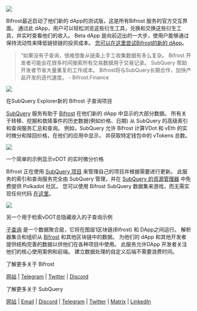 
![](https://miro.medium.com/max/1400/0*nqNosmn0y7FHOI42)

Bifrost最近启动了他们新的 dApp的测试版，这是所有Bifrost 服务的官方交互界面。 通过此 dApp，用户可以轻松浏览这些衍生工具，兑换和交换这些衍生工具，并实时查看他们的收入。 Beta dApp 是向前迈出的一大步，使用户能够通过保持流动性来降低链锁链的投资成本。 [您可以在这里尝试Bifrost的新的 dApp](https://apps.bifrost.finance/)。

> “如果没有子查询，很难想象从链条上手工收集数据有多么复杂。 Bifrost 开发者可能会花很多时间搜索所有交易数据用于交易记录。 SubQuery 帮助开发者节省大量重复的工作成本。 Bifrost将与SubQuery长期合作，加快产品开发的迭代速度。 - Bifrost.Finance


![](https://miro.medium.com/max/1400/0*_JK-h0rjef6rk1ot)

在SubQuery Explorer新的 Bifrost 子查询项目

[SubQuery](https://subquery.network/) 服务有助于 [Bifrost](https://bifrost.finance/) 在他们新的 dApp 中显示的大部分数据。 所有关于转移、挖掘和救赎事件的历史数据(例如价格、日期) 从 SubQuery 的高级索引和查询服务汇总和查询。 例如，SubQuery 允许 Bifrost 计算VDot 和 vEth 的实时微分和赎回价格，在他们的应用中显示， 并获取特定钱包中的 vTokens 总数。

![](https://miro.medium.com/max/1400/0*WIxvwcgPIHzCf0E3)

一个简单的示例显示vDOT 的实时微分价格

Bifrost 正在使用 [SubQuery 项目](https://project.subquery.network/) 来管理自己的项目并根据需要进行更新。 此服务的索引和查询服务完全由 SubQuery 管理，并在 [SubQuery 的资源管理器](https://explorer.subquery.network/) 中免费提供 Polkadot 社区。 您可以使用 Bifrost SubQuery 数据集来游戏，而无需实现任何代码 [在这里](https://explorer.subquery.network/subquery/bifrost-finance/subql)。

![](https://miro.medium.com/max/1400/0*J9Rao6oyFMxVNWzZ)

另一个用于检索vDOT总隐藏收入的子查询示例

[子查询](https://subquery.network/) 是一个数据聚合层，它将在图层1区块链(Bifrost) 和 DApp之间运行。 解析器集合和组织从 [Bifrost](https://bifrost.finance/) 和其他区块链中的数据。 为他们的 dApp 和其他开发者提供结构完善的数据以供他们在各种项目中使用。 此服务允许DApp 开发者关注他们的核心使用案例和前端。 建立数据处理的自定义后端不需要浪费时间。

了解更多关于 Bifrost

[网站](https://bifrost.finance/) | [Telegram](https://t.me/bifrost_finance) | [Twitter](https://twitter.com/bifrost_finance) | [Discord](https://discord.gg/XjnjdKBNXj)

了解更多关于 SubQuery

[网站](https://subquery.network/) | [Email](mailto:hello@subquery.network) | [Discord](https://discord.com/invite/78zg8aBSMG) | [Telegram](https://t.me/subquerynetwork) | [Twitter](https://twitter.com/subquerynetwork) | [Matrix](https://matrix.to/#/#subquery:matrix.org) | [LinkedIn](https://www.linkedin.com/company/subquery)